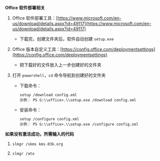 **Office 软件部署相关**

1.  Office 软件部署工具：[https://www.microsoft.com/en-us/download/details.aspx?id=49117](https://www.microsoft.com/en-us/download/details.aspx?id=49117)
    
    *   下载完，创建文件夹后，软件自动创建 `setup.exe`
2.  Office 版本自定义工具：[https://config.office.com/deploymentsettings](https://config.office.com/deploymentsettings)
    
    *   把下载好的文件放入上一步创建好的文件夹
3.  打开 `powershell`，`cd` 命令导航到创建好的文件夹
    
    *   下载命令：
        
            setup /download config.xml
            示例： PS G:\\office>.\\setup.exe /download config.xml
            
        
    *   安装命令：
        
            setup /configure config.xml
            示例： PS G:\\office>.\\setup.exe /configure config.xml
            
        

**如果没有激活成功，所需输入的代码**

1.  `slmgr /skms kms.03k.org`
    
2.  `slmgr /ato`